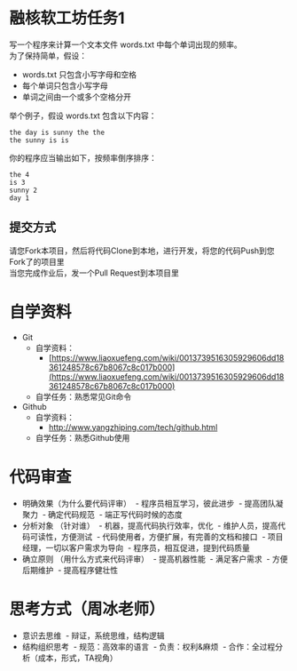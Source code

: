 # 融核软工坊任务1

写一个程序来计算一个文本文件 words.txt 中每个单词出现的频率。  
为了保持简单，假设：

* words.txt 只包含小写字母和空格
* 每个单词只包含小写字母
* 单词之间由一个或多个空格分开

举个例子，假设 words.txt 包含以下内容：

```
the day is sunny the the
the sunny is is
```

你的程序应当输出如下，按频率倒序排序：

```
the 4
is 3
sunny 2
day 1
```

## 提交方式

请您Fork本项目，然后将代码Clone到本地，进行开发，将您的代码Push到您Fork了的项目里  
当您完成作业后，发一个Pull Request到本项目里

# 自学资料

- Git
  - 自学资料：
    - [https://www.liaoxuefeng.com/wiki/0013739516305929606dd18361248578c67b8067c8c017b000](https://www.liaoxuefeng.com/wiki/0013739516305929606dd18361248578c67b8067c8c017b000)
  - 自学任务：熟悉常见Git命令
- Github
  - 自学资料：
    - http://www.yangzhiping.com/tech/github.html
  - 自学任务：熟悉Github使用

# 代码审查
- 明确效果（为什么要代码评审）
  - 程序员相互学习，彼此进步
  - 提高团队凝聚力
  - 确定代码规范
  - 端正写代码时候的态度
- 分析对象 （针对谁）
  - 机器，提高代码执行效率，优化
  - 维护人员，提高代码可读性，方便测试
  - 代码使用者，方便扩展，有完善的文档和接口
  - 项目经理，一切以客户需求为导向
  - 程序员，相互促进，提到代码质量
- 确立原则 （用什么方式来代码评审）
  - 提高机器性能
  - 满足客户需求
  - 方便后期维护
  - 提高程序健壮性
 
 # 思考方式（周冰老师）
- 意识去思维
  - 辩证，系统思维，结构逻辑
- 结构组织思考
  - 规范：高效率的语言
  - 负责：权利&麻烦
  - 合作：全过程分析（成本，形式，TA视角）
